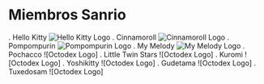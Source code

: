 # Miembros Sanrio

. Hello Kitty
![Hello Kitty Logo](https://static.wikia.nocookie.net/doblaje/images/b/b5/Kitianime.jpg/revision/latest/thumbnail/width/360/height/450?cb=20171001023505&path-prefix=es)
. Cinnamoroll
![Cinnamoroll Logo](https://m.media-amazon.com/images/I/6159I8xvlVL.jpg)
. Pompompurin
![Pompompurin Logo](https://styles.redditmedia.com/t5_4rsokx/styles/communityIcon_q3eec9i8xuc71.png)
. My Melody
![My Melody Logo](https://static.wikia.nocookie.net/doblaje/images/1/1c/My_melody.png/revision/latest?cb=20230608182814&path-prefix=es)
. Pochacco
![Octodex Logo]
. Little Twin Stars
![Octodex Logo]
. Kuromi
![Octodex Logo]
. Yoshikitty
![Octodex Logo]
. Gudetama
![Octodex Logo]
. Tuxedosam
![Octodex Logo]